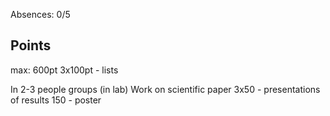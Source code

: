 Absences: 0/5

## Points

max: 600pt
3x100pt - lists

In 2-3 people groups (in lab)
Work on scientific paper
3x50 - presentations of results
150 - poster